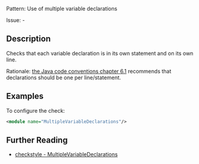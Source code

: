 Pattern: Use of multiple variable declarations

Issue: -

## Description

Checks that each variable declaration is in its own statement and on its own line. 

Rationale: [the Java code conventions chapter 6.1](http://www.oracle.com/technetwork/java/javase/documentation/codeconventions-141270.html#2992) recommends that declarations should be one per line/statement. 

## Examples

To configure the check: 


```xml
<module name="MultipleVariableDeclarations"/>
```

## Further Reading

* [checkstyle - MultipleVariableDeclarations](http://checkstyle.sourceforge.net/config_coding.html#MultipleVariableDeclarations)
